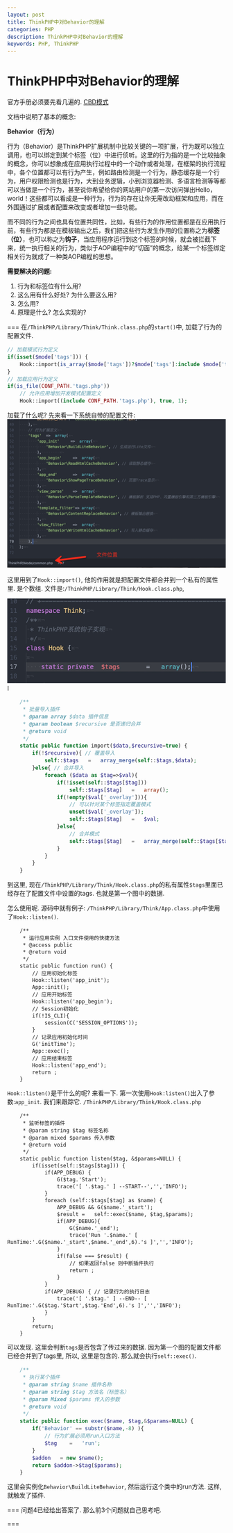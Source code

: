```yaml
---
layout: post
title: ThinkPHP中对Behavior的理解
categories: PHP
description: ThinkPHP中对Behavior的理解
keywords: PHP, ThinkPHP
---
```


# ThinkPHP中对Behavior的理解

官方手册必须要先看几遍的. [CBD模式](http://www.kancloud.cn/manual/thinkphp/1699)

文档中说明了基本的概念:

**Behavior（行为）**

行为（Behavior）是ThinkPHP扩展机制中比较关键的一项扩展，行为既可以独立调用，也可以绑定到某个标签（位）中进行侦听。这里的行为指的是一个比较抽象的概念，你可以想象成在应用执行过程中的一个动作或者处理，在框架的执行流程中，各个位置都可以有行为产生，例如路由检测是一个行为，静态缓存是一个行为，用户权限检测也是行为，大到业务逻辑，小到浏览器检测、多语言检测等等都可以当做是一个行为，甚至说你希望给你的网站用户的第一次访问弹出Hello，world！这些都可以看成是一种行为，行为的存在让你无需改动框架和应用，而在外围通过扩展或者配置来改变或者增加一些功能。

而不同的行为之间也具有位置共同性，比如，有些行为的作用位置都是在应用执行前，有些行为都是在模板输出之后，我们把这些行为发生作用的位置称之为**标签（位）**，也可以称之为**钩子**，当应用程序运行到这个标签的时候，就会被拦截下来，统一执行相关的行为，类似于AOP编程中的“切面”的概念，给某一个标签绑定相关行为就成了一种类AOP编程的思想。


**需要解决的问题:**
1. 行为和标签位有什么用?
2. 这么用有什么好处? 为什么要这么用?
3. 怎么用?
4. 原理是什么? 怎么实现的?


===
在`/ThinkPHP/Library/Think/Think.class.php`的`start()`中, 加载了行为的配置文件.

```php
// 加载模式行为定义
if(isset($mode['tags'])) {
    Hook::import(is_array($mode['tags'])?$mode['tags']:include $mode['tags']);
}
// 加载应用行为定义
if(is_file(CONF_PATH.'tags.php'))
    // 允许应用增加开发模式配置定义
    Hook::import((include CONF_PATH.'tags.php'), true, 1);   

```

加载了什么呢? 先来看一下系统自带的配置文件:
![-w825](/images/posts/14827486260286.jpg)


这里用到了`Hook::import()`, 他的作用就是把配置文件都合并到一个私有的属性里. 是个数组. 
文件是:`/ThinkPHP/Library/Think/Hook.class.php`, 

![-w491](/images/posts/14827481478003.jpg)
I

```php
    /**
     * 批量导入插件
     * @param array $data 插件信息
     * @param boolean $recursive 是否递归合并
     * @return void
     */
    static public function import($data,$recursive=true) {
        if(!$recursive){ // 覆盖导入
            self::$tags   =   array_merge(self::$tags,$data);
        }else{ // 合并导入
            foreach ($data as $tag=>$val){
                if(!isset(self::$tags[$tag]))
                    self::$tags[$tag]   =   array();            
                if(!empty($val['_overlay'])){
                    // 可以针对某个标签指定覆盖模式
                    unset($val['_overlay']);
                    self::$tags[$tag]   =   $val;
                }else{
                    // 合并模式
                    self::$tags[$tag]   =   array_merge(self::$tags[$tag],$val);
                }
            }            
        }
    }
```

到这里, 现在`/ThinkPHP/Library/Think/Hook.class.php`的私有属性`$tags`里面已经存在了配置文件中设置的tags. 也就是第一个图中的数据.


怎么使用呢. 源码中就有例子:
`/ThinkPHP/Library/Think/App.class.php`中使用了`Hook::listen()`.

```
    /**
     * 运行应用实例 入口文件使用的快捷方法
     * @access public
     * @return void
     */
    static public function run() {
        // 应用初始化标签
        Hook::listen('app_init');
        App::init();
        // 应用开始标签
        Hook::listen('app_begin');
        // Session初始化
        if(!IS_CLI){
            session(C('SESSION_OPTIONS'));
        }
        // 记录应用初始化时间
        G('initTime');
        App::exec();
        // 应用结束标签
        Hook::listen('app_end');
        return ;
    }
```

`Hook::listen()`是干什么的呢? 来看一下. 第一次使用`Hook:listen()`出入了参数:`app_init`. 我们来跟踪它.
`/ThinkPHP/Library/Think/Hook.class.php`

```
    /**
     * 监听标签的插件
     * @param string $tag 标签名称
     * @param mixed $params 传入参数
     * @return void
     */
    static public function listen($tag, &$params=NULL) {
        if(isset(self::$tags[$tag])) {
            if(APP_DEBUG) {
                G($tag.'Start');
                trace('[ '.$tag.' ] --START--','','INFO');
            }
            foreach (self::$tags[$tag] as $name) {
                APP_DEBUG && G($name.'_start');
                $result =   self::exec($name, $tag,$params);
                if(APP_DEBUG){
                    G($name.'_end');
                    trace('Run '.$name.' [ RunTime:'.G($name.'_start',$name.'_end',6).'s ]','','INFO');
                }
                if(false === $result) {
                    // 如果返回false 则中断插件执行
                    return ;
                }
            }
            if(APP_DEBUG) { // 记录行为的执行日志
                trace('[ '.$tag.' ] --END-- [ RunTime:'.G($tag.'Start',$tag.'End',6).'s ]','','INFO');
            }
        }
        return;
    }
```

可以发现. 这里会判断`tags`是否包含了传过来的数据. 因为第一个图的配置文件都已经合并到了tags里, 所以, 这里是包含的. 那么就会执行`self::exec()`.

```php
    /**
     * 执行某个插件
     * @param string $name 插件名称
     * @param string $tag 方法名（标签名）     
     * @param Mixed $params 传入的参数
     * @return void
     */
    static public function exec($name, $tag,&$params=NULL) {
        if('Behavior' == substr($name,-8) ){
            // 行为扩展必须用run入口方法
            $tag    =   'run';
        }
        $addon   = new $name();
        return $addon->$tag($params);
    }
```

这里会实例化`Behavior\BuildLiteBehavior`, 然后运行这个类中的run方法.
这样, 就触发了插件.



===
问题4已经给出答案了. 那么前3个问题就自己思考吧.

===














